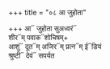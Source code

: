 +++
title = "०८ आ जुहोता"

+++
आ᳓ जुहोता सुअध्वरं᳓  
शीर᳓म् पवाक᳓शोचिषम्+  
आशुं᳓ दूत᳓म् अजिर᳓म् प्रत्न᳓म् ई᳓डियं  
श्रुष्टी᳓ देवं᳓ सपर्यत